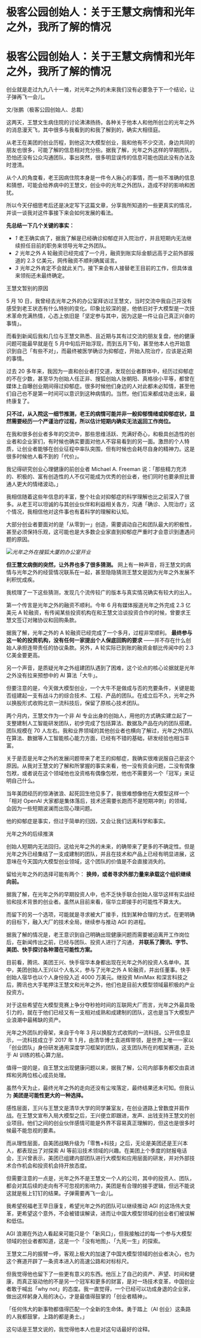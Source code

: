 # 极客公园创始人：关于王慧文病情和光年之外，我所了解的情况

# 极客公园创始人：关于王慧文病情和光年之外，我所了解的情况

创业就是走过九九八十一难，对光年之外的未来我们没有必要急于下一个结论，让子弹再飞一会儿。

文/张鹏（极客公园创始人、总裁）

这两天，王慧文生病住院的讨论沸沸扬扬，各种关于他本人和他所创立的光年之外的消息漫天飞，其中很多与我看到的和我了解到的，确实大相径庭。

从老王在美团的创业历程，到他这次大模型创业，我和他有不少交流，身边共同的朋友也很多，可能了解的信息相对充分些。据我了解，光年之外这样的早期团队，恐怕还没有公众沟通团队，事出突然，很多明显误传的信息可能也因此没有办法及时澄清。

从个人的角度看，老王因病住院本身是一件令人揪心的事情，而一些不准确的信息和猜想，可能会给养病中的王慧文，创业中的光年之外团队，造成不好的影响和困扰。

所以今天仔细思考后还是决定写下这篇文章，分享我所知道的一些更真实的情况，并谈一谈我对这件事接下来会如何发展的看法。

**先总结一下几个关键的事实：**

  * _1_ 老王确实病了，据我了解是已经确诊抑郁症并入院治疗，并且短期内无法继续担任目前的职务来领导光年之外团队。
  * _2_ 光年之外 A 轮融资已经完成了一个月，融资到账实际金额远高于之前外部报道的 2.3 亿美元，网传融资不顺利确属谣言。
  * _3_ 光年之外肯定不会就此关门，接下来会有人接替老王目前的工作，但具体谁来领衔还未最终确定。

王慧文暂别的原因

5 月 10
日，我曾经去光年之外的办公室拜访过王慧文，当时交流中我自己并没有感受到老王状态有什么特别的变化。印象比较深的是，他依旧对于大模型是一次技术革命充满热情，心态上依旧是「坚定参与其中，因为这是一件让自己真正兴奋的事情」。

而看到新闻后我和几位与王慧文熟悉、且近期与其有过交流的朋友复盘，他的健康问题可能最早就是在 5
月中旬后开始浮现，而到五月下旬，甚至他本人也开始意识到自己「有些不对」，而最终被医学确诊为抑郁症，开始入院治疗，应该是近期的事情。

过去 20
多年来，我因为一直和创业者打交道，发现创业者群体中，经历过抑郁症的不在少数，甚至华为创始人任正非、搜狐创始人张朝阳、真格徐小平等，都曾在媒体上自曝创业期间得过抑郁症。很多时候他们身边的人对此都未必知情，甚至他们自己也不是第一时间可以意识到这种病情的。当然，他们后来都成功走出来，最终康复了。

**只不过，从入院这一细节推测，老王的病情可能并非一般抑郁情绪或抑郁症状，显然需要经历一个严谨治疗过程，所以估计短期内确实无法返回工作岗位。**

在我和很多创业者多年的交流中，那些思维活跃、充满好奇心，和极具创造性的创业者和企业家们，有时候也确实要面对他人不容易看到的另一面。激昂的个人特质，让创业者能够在创业征程中率队突围，但有时候也会耗尽自身的精神力。这是很多时候他人看不到的「代价」。

我记得研究创业心理健康的前创业者 Michael A. Freeman
说：「那些精力充沛的、积极的、富有创造性的人不仅可能成为优秀的创业者，他们同时也要承担比普通人更大的情绪波动。」

我相信随着这些年信息的丰富，整个社会对抑郁症的科学理解也比之前深入了很多。从老王可以坦诚的与其创业伙伴和利益相关各方，沟通「确诊、入院治疗」这个情况，我相信他对这件事也有着科学的理解和认知。

大部分创业者要面对的是「从零到一」创造，需要调动自己和团队最大的积极性，甚至必须保持乐观，这可能也是大多数企业家直到抑郁症严重时才会意识到遭遇问题的原因。

![](https://inews.gtimg.com/om_bt/OlxHsNnX9elHqjuMzvaGlWNRIUJ2Hbtqwy5lQ4BhNgCVkAA/1000)_光年之外在搜狐大厦的办公室开业_

**但王慧文病倒的突然，让外界也多了很多猜测。**
网上有一种声音，将王慧文的病情与光年之外的经营情况联系在一起，甚至隐隐猜测王慧文是因为光年之外发展不利积忧成疾。

我梳理了一下这些猜测，发现几个流传较广的版本与真实情况确实有较大的出入。

第一个传言是光年之外的融资不顺利。今年 6 月有媒体报道光年之外完成 2.3 亿美元 A
轮融资，有传闻某些投资机构在和王慧文洽谈投资合作的时候，曾要求王慧文签订对赌协议和回购条款。

据我了解，光年之外的 A 轮融资已经完成了一个多月，过程非常顺利。 **最终参与这一轮的投资机构，没有任何一家提出个人保底回购的要求**
——并不存在什么创始人承担连带责任的协议条款。另外，A 轮实际已到账的融资金额比传闻中的 2.3 亿美金要更高。

另一个声音，是质疑光年之外组建团队遇到了困难，这个论点的核心论据就是光年之外没有拉来预想中的 AI 算法「大牛」。

但要注意的是，今天做大模型创业，一个大牛不是做成与否的充要条件，关键是能否组建起一支有战斗力的综合技术、工程、产品的团队。在成立后不久，光年之外以换股形式收购北京一流科技后，保留了原核心技术团队。

两个月内，王慧文作为一个非 AI
专业出身的创始人，用他的方式确实建立起了一支整建制人工智能研发团队，初步完成了包括算法、数据及产品在内的团队搭建。团队规模在 70
人左右。我和业界领域的其他创业者也横向了解过，光年之外团队在算法、数据等人工智能核心能力方面，已经有不错的基础，研发经验也相当丰富。

关于是否是光年之外的发展问题带来了老王的抑郁症，我确实很难说服自己是这个原因。从我对王慧文的了解和所掌握的事实来看，他一没有资金问题，二没有偶像包袱，或者说在这个领域他也没资格有偶像包袱，他也不需要另一个「冠军」来证明自己什么。

当年美团经历的惊涛骇浪、起死回生他见多了，我很难想像他在大模型这样一个「相对 OpenAI
大家都是集体落后，技术还需要长跑而不是短期冲刺」的领域，会因为一些短期波澜而出现心理问题。

他的抑郁症是事实，但过于简单的归因，又会让我们远离科学和事实。

光年之外的后续推演

创始人短期内无法回归，这给光年之外的未来，的确带来了更多的不确定性。但是光年之外已经集结了一支成建制的团队，并且在技术和产品上已经有明显进展，这意味在今天国内大模型创业领域，这个团队的价值是不会直接消失的。

留给光年之外的选择可能有两个： **换帅，或者寻求外部力量来承载这个组织继续向前。**

据我了解，在光年之外的早期投资人中，也不乏快手联合创始人宿华这样有实战经验和技术背景的创业者。虽然从目前来看，宿华立即接手的可能性不算太大。

而留下的另一个选项，可能就是寻求被大厂接手，找到某种合理的方式，在更明确的目标下，融入大厂的技术全局，继续参与推动 AGI 的进程。

据我了解的情况是，老王意识到自己明确出现健康问题而需要被迫离开工作岗位后，在新闻传出之前，已经与团队、投资人进行了沟通，
**并联系了腾讯、字节、美团、快手探讨各种潜在可能性方案。**

目前看，腾讯、美团王兴、快手宿华本身都出现在光年之外的投资人名单中。其中，美团创始人王兴以个人名义，参与了光年之外 A
轮融资，并出任董事。快手创始人宿华也以个人身份投入近 4000 万美元。继投资 MiniMax
和深言科技之后，腾讯也大手笔押注王慧文和光年之外，他们也是目前大模型领域最积极的产业投资方。

对于这些希望在大模型竞赛上争分夺秒抢时间的互联网大厂而言，光年之外最具吸引力的，就在于他们已经又有一支相对成熟和成建制的团队，这也是当下大模型产业浪潮中最稀缺的资产。

光年之外团队的骨架，来自于今年 3 月以换股方式收购的一流科技。公开信息显示，一流科技成立于 2017 年 1
月，由清华博士袁进辉带领，是世界上唯一一家以「创业团队」身份研发通用深度学习框架的团队，这支团队所在的框架赛道，正处于 AI 训练的核心算力层。

值得一提的是，自王慧文出现健康问题以来，据我了解，公司内部事务都交由袁进辉和另两位核心成员处理。

虽然今天为止，最终光年之外的走向还没有尘埃落定，最终结果还未可知。但我认为 **美团是可能性更大的一种选择。**

感性层面，王兴与王慧文是清华大学的同学兼室友，在创业道路上曾数度并肩作战。在王慧文宣布入局大模型之后，王兴便立即跟进，发声、出钱支持王慧文的创业项目。他们之间的创业伙伴感情可能是外界不容易真正理解的，但这也是很多时候最不能忽视的要素。

而从理性层面，自美团战略升级为「零售+科技」之后，无论是美团还是王兴本人，都表现出了对探索 AI
等前沿技术领域的兴趣。在美团上个季度的财报电话会，王兴曾表示，美团已组建内部团队进行大模型和应用层面的研发，并对外部技术合作机会和投资机会持开放态度。

但需要注意的一点是，光年之外不是王慧文一个人的公司，其中的投资人、团队，都会对其后续的走向有不可忽视的影响力，美团是有合理的接手逻辑，但远不能说这就是板上钉钉的结果。子弹需要再飞一会儿。

我希望祝福老王早日康复，希望光年之外的团队可以继续推动 AGI 的这场伟大变革，更希望这个意外，不会被错误解读，进而让中国大模型领域的创业者们被误解和低估。

AGI 浪潮在外边人看起来可能只是个「新风口」，但我接触过的每一个参与大模型领域的创业者都知道，这是一个「没有地图」、「九死一生」的探索。

王慧文二月的振臂一呼，客观上极大的加速了中国大模型领域的创业者决心，也为这个赛道开辟了一条资本进入的高速公路和对标标尺。

但我觉得他也留下了一些更有意义的东西。他压上了自己的资产、声望、时间和健康，而真正驱动他的不是另一个冠军和更多的财富，是对一场技术变革，中国创业者敢于喊出「why
not」的态度。我一直觉得，一个已经可以功成身退的企业家，做出这样躬身入局的决心，才是最值得鼓掌的「创业者精神」。

「任何伟大的新事物都值得匹配一个全新的生命体。勇于踏上（AI 创业）这条路的人我都鼓掌，上路的都是勇士。」

这句话是王慧文说的，我觉得他本人也是对这句话最好的诠释。

